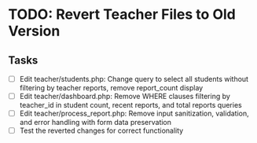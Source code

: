 # TODO: Revert Teacher Files to Old Version

## Tasks
- [ ] Edit teacher/students.php: Change query to select all students without filtering by teacher reports, remove report_count display
- [ ] Edit teacher/dashboard.php: Remove WHERE clauses filtering by teacher_id in student count, recent reports, and total reports queries
- [ ] Edit teacher/process_report.php: Remove input sanitization, validation, and error handling with form data preservation
- [ ] Test the reverted changes for correct functionality
